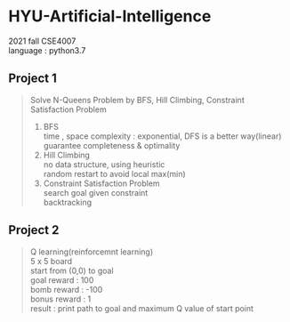 # HYU-Artificial-Intelligence
2021 fall CSE4007   
language : python3.7

## Project 1
> Solve N-Queens Problem by BFS, Hill Climbing, Constraint Satisfaction Problem
> 1. BFS   
> time , space complexity : exponential, DFS is a better way(linear)   
> guarantee completeness & optimality   
> 2. Hill Climbing   
> no data structure, using heuristic   
> random restart to avoid local max(min)  
> 3. Constraint Satisfaction Problem   
> search goal given constraint   
> backtracking   


## Project 2
> Q learning(reinforcemnt learning)      
> 5 x 5 board   
> start from (0,0) to goal   
> goal reward : 100   
> bomb reward : -100   
> bonus reward : 1   
> result : print path to goal and maximum Q value of start point   
